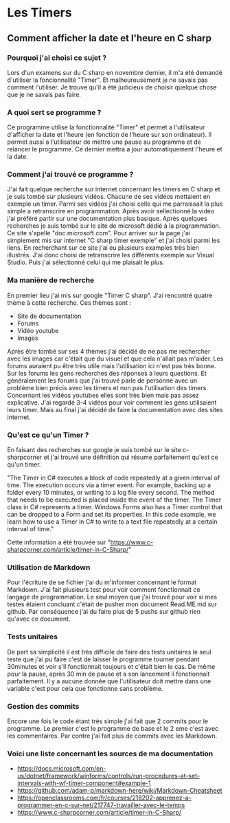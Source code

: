 # Les Timers

## Comment afficher la date et l'heure en C sharp


### Pourquoi j'ai choisi ce sujet ?
Lors d'un examens sur du C sharp en novembre dernier, il m'a été demandé d'utiliser la foncionnalité "Timer".
Et malheureusement je ne savais pas comment l'utiliser. Je trouve qu'il a été judicieux de choisir quelque chose que je ne savais pas faire.


### A quoi sert se programme ?
Ce programme utilise la fonctionnalité "Timer" et permet a l'utilisateur d'afficher la date et l'heure (en fonction de l'heure sur son ordinateur).
Il permet aussi a l'utilisateur de mettre une pause au programme et de relancer le programme. Ce dernier mettra a jour automatiquement l'heure et la date.


### Comment j'ai trouvé ce programme ?
J'ai fait quelque recherche sur internet concernant les timers en C sharp et je suis tombé sur plusieurs vidéos. Chacune de ses vidéos mettaient en exemple un timer.
Parmi ses vidéos j'ai choisi celle qui me parraissait la plus simple a retranscrire en programmation.
Après avoir sellectionné la vidéo j'ai préféré partir sur une documentation plus basique.
Après quelques recherches je suis tombé sur le site de microsoft dédié à la programmation.
Ce site s'apelle "doc.microsoft.com". Pour arriver sur la page j'ai simplement mis sur internet "C sharp timer exemple" et j'ai choisi parmi les liens.
En recherchant sur ce site j'ai eu plusieurs examples très bien illustrés. J'ai donc choisi de retranscrire les différents exemple sur Visual Studio.
Puis j'ai sélectionné celui qui me plaisait le plus.


### Ma manière de recherche
En premier lieu j'ai mis sur google "Timer C sharp". J'ai rencontré quatre thème à cette recherche.
Ces thèmes sont :
* Site de documentation
* Forums
* Vidéo youtube
* Images

Après être tombé sur ses 4 thèmes j'ai décidé de ne pas me rechercher avec les images car c'était que du visuel et que cela n'allait pas m'aider.
Les forums auraient pu être très utile mais l'utilisation ici n'est pas très bonne. Sur les forums les gens recherches des réponses à leurs questions.
Et généralement les forums que j'ai trouvé parle de personne avec un problème bien précis avec les timers et non pas l'utilisation des timers.
Concernant les vidéos youtubes elles sont très bien mais pas assez explicative. J'ai regardé 3-4 vidéos pour voir comment les gens utilisaient leurs timer.
Mais au final j'ai décidé de faire la documentation avec des sites internet.

### Qu'est ce qu'un Timer ?
En faisant des recherches sur google je suis tombé sur le site c-sharpcorner et j'ai trouvé une définition qui résume parfaitement qu'est ce qu'un timer.

"The Timer in C# executes a block of code repeatedly at a given interval of time. The execution occurs via a timer event. For example, backing up a folder every 10 minutes, or writing to a log file every second. The method that needs to be executed is placed inside the event of the timer.
The Timer class in C# represents a timer. Windows Forms also has a Timer control that can be dropped to a Form and set its properties. In this code example, we learn how to use a Timer in C# to write to a text file repeatedly at a certain interval of time."

Cette information a été trouvée sur "https://www.c-sharpcorner.com/article/timer-in-C-Sharp/"

### Utilisation de Markdown
Pour l'écriture de se fichier j'ai du m'informer concernant le format Markdown. J'ai fait plusieurs test pour voir comment fonctionnait ce langage de programmation.
Le seul moyen que j'ai trouvé pour voir si mes testes étaient concluant c'était de pusher mon document Read.ME.md sur github. Par conséquence j'ai du faire plus de 5 pushs sur github rien qu'avec ce document.

### Tests unitaires
De part sa simplicité il est très difficile de faire des tests unitaires le seul teste que j'ai pu faire c'est de laisser le programme tourner pendant 30minutes et voir s'il fonctionnait toujours et c'était bien le cas.
De même pour la pause, après 30 min de pause et a son lancement il fonctionnait parfaitement.
Il y a aucune donnée que l'utilisateur doit mettre dans une variable c'est pour cela que fonctionne sans problème.

### Gestion des commits
Encore une fois le code étant très simple j'ai fait que 2 commits pour le programme. Le premier c'est le programme de base et le 2 eme c'est avec les commentaires. Par contre j'ai fait plus de commits
avec les Markdown.
### Voici une liste concernant les sources de ma documentation
* https://docs.microsoft.com/en-us/dotnet/framework/winforms/controls/run-procedures-at-set-intervals-with-wf-timer-component#example-1
* https://github.com/adam-p/markdown-here/wiki/Markdown-Cheatsheet
* https://openclassrooms.com/fr/courses/218202-apprenez-a-programmer-en-c-sur-net/217747-travailler-avec-le-temps
* https://www.c-sharpcorner.com/article/timer-in-C-Sharp/
